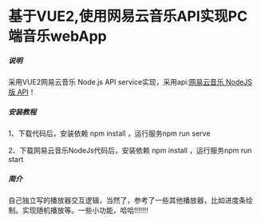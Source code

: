#  基于VUE2,使用网易云音乐API实现PC端音乐webApp

##### 说明

采用VUE2网易云音乐 Node.js API service实现，采用api:[网易云音乐 NodeJS 版 API](https://binaryify.github.io/NeteaseCloudMusicApi)！ 

##### 安装教程

1、下载代码后，安装依赖 npm install ，运行服务npm run serve

2、下载网易云音乐NodeJs代码后，安装依赖 npm install ，运行服务npm run start

##### 简介

自己独立写的播放器交互逻辑，当然了，参考了一些其他播放器，比如进度条绘制。实现随机播放等。一些小功能，哈哈!!!!!!!
